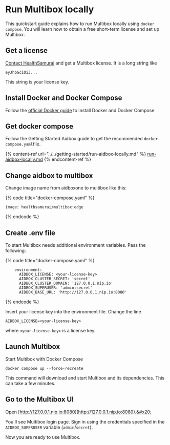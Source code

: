 # Run Multibox locally

This quickstart guide explains how to run Multibox locally using `docker compose`. You will learn how to obtain a free short-term license and set up Multibox.

## Get a license

[Contact HealthSamurai](../../overview/contact-us.md) and get a Multibox license. It is a long string like

```
eyJhbGciOiJ...
```

This string is your license key.

## Install Docker and Docker Compose

Follow the [official Docker guide](https://docs.docker.com/compose/install/#install-compose) to install Docker and Docker Compose.

## Get docker compose

Follow the Getting Started Aidbox guide to get the recommended `docker-compose.yaml`file.

{% content-ref url="../../getting-started/run-aidbox-locally.md" %}
[run-aidbox-locally.md](../../getting-started/run-aidbox-locally.md)
{% endcontent-ref %}

## Change aidbox to multibox

Change image name from aidboxone to multibox like this:

{% code title="docker-compose.yaml" %}
```
image: healthsamurai/multibox:edge
```
{% endcode %}

## Create .env file

To start Multibox needs additional environment variables. Pass the following:

{% code title="docker-compose.yaml" %}
```shell
    environment:
      AIDBOX_LICENSE: <your-license-key>
      AIDBOX_CLUSTER_SECRET: 'secret'
      AIDBOX_CLUSTER_DOMAIN: '127.0.0.1.nip.io'
      AIDBOX_SUPERUSER: 'admin:secret'
      AIDBOX_BASE_URL: 'http://127.0.0.1.nip.io:8080'
```
{% endcode %}

Insert your license key into the environment file. Change the line

```shell
AIDBOX_LICENSE=<your-license-key>
```

where `<your-license-key>` is a license key.

## Launch Multibox

Start Multibox with Docker Compose

```shell
docker compose up --force-recreate
```

This command will download and start Multibox and its dependencies. This can take a few minutes.

## Go to the Multibox UI

Open [http://127.0.0.1.nip.io:8080](http://127.0.0.1.nip.io:8080).&#x20;

You'll see Multibox login page. Sign in using the credentials specified in the `AIDBOX_SUPERUSER` variable (`admin`/`secret`).

Now you are ready to use Multibox.
